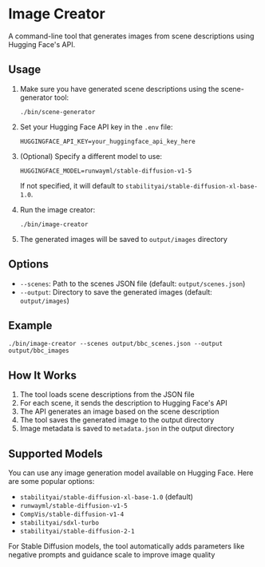 # Image Creator

A command-line tool that generates images from scene descriptions using Hugging Face's API.

## Usage

1. Make sure you have generated scene descriptions using the scene-generator tool:
   ```
   ./bin/scene-generator
   ```

2. Set your Hugging Face API key in the `.env` file:
   ```
   HUGGINGFACE_API_KEY=your_huggingface_api_key_here
   ```

3. (Optional) Specify a different model to use:
   ```
   HUGGINGFACE_MODEL=runwayml/stable-diffusion-v1-5
   ```
   If not specified, it will default to `stabilityai/stable-diffusion-xl-base-1.0`.

4. Run the image creator:
   ```
   ./bin/image-creator
   ```

5. The generated images will be saved to `output/images` directory

## Options

- `--scenes`: Path to the scenes JSON file (default: `output/scenes.json`)
- `--output`: Directory to save the generated images (default: `output/images`)

## Example

```
./bin/image-creator --scenes output/bbc_scenes.json --output output/bbc_images
```

## How It Works

1. The tool loads scene descriptions from the JSON file
2. For each scene, it sends the description to Hugging Face's API
3. The API generates an image based on the scene description
4. The tool saves the generated image to the output directory
5. Image metadata is saved to `metadata.json` in the output directory

## Supported Models

You can use any image generation model available on Hugging Face. Here are some popular options:

- `stabilityai/stable-diffusion-xl-base-1.0` (default)
- `runwayml/stable-diffusion-v1-5`
- `CompVis/stable-diffusion-v1-4`
- `stabilityai/sdxl-turbo`
- `stabilityai/stable-diffusion-2-1`

For Stable Diffusion models, the tool automatically adds parameters like negative prompts and guidance scale to improve image quality 